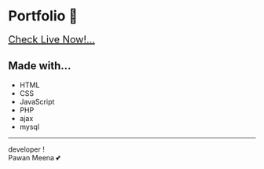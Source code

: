 # Portfolio :wine_glass:
<a href="https://vproduction.in/watermark/" target="_blank" style="font-size:20px">Check Live Now!...</a>
## Made with...

-   HTML
-   CSS
-   JavaScript
-   PHP
-   ajax
-   mysql

---

developer !  
Pawan Meena :two_hearts:
